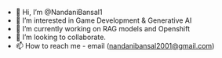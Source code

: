 - 👋 Hi, I’m @NandaniBansal1
- 👀 I’m interested in Game Development & Generative AI
- 🌱 I’m currently working on RAG models and Openshift
- 💞️ I’m looking to collaborate.
- 📫 How to reach me - email (nandanibansal2001@gmail.com)

<!---
NandaniBansal1/NandaniBansal1 is a ✨ special ✨ repository because its `README.md` (this file) appears on your GitHub profile.
You can click the Preview link to take a look at your changes.
--->
